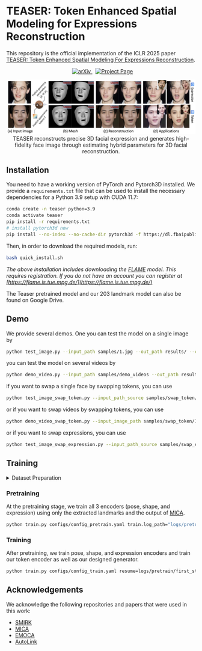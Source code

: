 # TEASER: Token Enhanced Spatial Modeling for Expressions Reconstruction


This repository is the official implementation of the ICLR 2025 paper [TEASER: Token Enhanced Spatial Modeling For Expressions Reconstruction](https://arxiv.org/abs/2502.10982).

<p align="center">
  <a href='https://arxiv.org/abs/2404.04104' style='padding-left: 0.5rem;'>
    <img src='https://img.shields.io/badge/arXiv-2502.10982-brightgreen' alt='arXiv'>
  </a>
  <a href='https://julia-cherry.github.io/TEASER-PAGE/' style='padding-left: 0.5rem;'>
    <img src='https://img.shields.io/badge/Website-Project Page-blue?style=flat&logo=Google%20chrome&logoColor=blue' alt='Project Page'>
  </a>
</p>

<p align="center"> 
<img src="samples/show.png">
TEASER reconstructs precise 3D facial expression and generates high-fidelity face image through estimating hybrid parameters for 3D facial reconstruction.
</p>


## Installation
You need to have a working version of PyTorch and Pytorch3D installed. We provide a `requirements.txt` file that can be used to install the necessary dependencies for a Python 3.9 setup with CUDA 11.7:

```bash
conda create -n teaser python=3.9
conda activate teaser
pip install -r requirements.txt
# install pytorch3d now
pip install --no-index --no-cache-dir pytorch3d -f https://dl.fbaipublicfiles.com/pytorch3d/packaging/wheels/py39_cu117_pyt201/download.html
```

Then, in order to download the required models, run:

```bash
bash quick_install.sh
```
*The above installation includes downloading the [FLAME](https://flame.is.tue.mpg.de/) model. This requires registration. If you do not have an account you can register at [https://flame.is.tue.mpg.de/](https://flame.is.tue.mpg.de/)*

The Teaser pretrained model and our 203 landmark model can also be found on Google Drive.


## Demo 
We provide several demos. One you can test the model on a single image by 

```bash
python test_image.py --input_path samples/1.jpg --out_path results/ --checkpoint pretrained_models/TEASER.pt --crop --use_teaser_generator
```

you can test the model on several videos by

```bash
python demo_video.py --input_path samples/demo_videos --out_path results/reconstruct_videos --checkpoint pretrained_models/TEASER_v1.pt --crop --use_teaser_generator
```

if you want to swap a single face by swapping tokens, you can use

```bash
python test_image_swap_token.py --input_path_source samples/swap_token/1.jpg  --input_path_target samples/swap_token/2.jpg --out_path results/ --checkpoint pretrained_models/TEASER_v1.pt  --crop  --use_teaser_generator
```

or if you want to swap videos by swapping tokens, you can use

```bash
python demo_video_swap_token.py --input_image_path samples/swap_token/1.jpg  --input_videos_path samples/swap_token/videos --out_path results/swap_videos --checkpoint pretrained_models/TEASER_v1.pt  --crop --use_teaser_generator
```


or if you want to swap expressions, you can use

```bash
python test_image_swap_expression.py --input_path_source samples/swap_expression/1.jpg --input_path_target samples/swap_expression/2.jpg  --out_path results/ --checkpoint pretrained_models/TEASER_v1.pt  --crop --render_orig --use_teaser_generator
```




## Training
<details>
<summary>Dataset Preparation</summary>

TEASER was trained on a combination of the following datasets following [SMIRK](https://github.com/georgeretsi/smirk): LRS3, CelebA, and FFHQ. 

1. ~~§§Download the LRS3 dataset from [here](https://www.robots.ox.ac.uk/~vgg/data/lip_reading/lrs3.html).~~ We are aware that currently this dataset has been removed from the website. It can be replaced with any other similar dataset, e.g. [LRS2](https://www.robots.ox.ac.uk/~vgg/data/lip_reading/lrs2.html). 

3. Download the CelebA dataset from [here](https://mmlab.ie.cuhk.edu.hk/projects/CelebA.html). You can download directly the aligned images `img_align_celeba.zip`.

4. Download the FFHQ256 dataset from [here](https://www.kaggle.com/datasets/denislukovnikov/ffhq256-images-only). 

After downloading the datasets we need to extract the landmarks using mediapipe and FAN. We provide the scripts for preprocessing in `datasets/preprocess_scripts`. Example usage:

```bash
python datasets/preprocess_scripts/apply_mediapipe_to_dataset.py --input_dir PATH_TO_FFHQ256/images --output_dir PATH_TO_FFHQ256/mediapipe_landmarks
```

and for FAN:

```bash
python datasets/preprocess_scripts/apply_fan_to_dataset.py --input_dir PATH_TO_FFHQ256/images --output_dir PATH_TO_FFHQ256/fan_landmarks
```

Note that for obtaining the FAN landmarks we use the implementation in [https://github.com/hhj1897/face_alignment](https://github.com/hhj1897/face_alignment).

Next, make sure to update the config files in `configs` with the correct paths to the datasets and their landmarks.

</details>

### Pretraining
At the pretraining stage, we train all 3 encoders (pose, shape, and expression) using only the extracted landmarks and the output of [MICA](https://zielon.github.io/mica/). 
```bash
python train.py configs/config_pretrain.yaml train.log_path="logs/pretrain"
```


### Training
After pretraining, we train pose, shape, and expression encoders and train our token encoder as well as our designed generator.

```bash
python train.py configs/config_train.yaml resume=logs/pretrain/first_stage.pt
```




## Acknowledgements 
We acknowledge the following repositories and papers that were used in this work:
- [SMIRK](https://georgeretsi.github.io/smirk/)
- [MICA](https://zielon.github.io/mica/)
- [EMOCA](https://emoca.is.tue.mpg.de)
- [AutoLink](https://github.com/xingzhehe/AutoLink-Self-supervised-Learning-of-Human-Skeletons-and-Object-Outlines-by-Linking-Keypoints)
